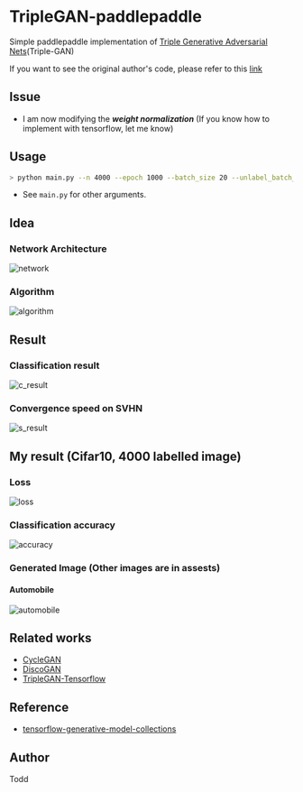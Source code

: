 # TripleGAN-paddlepaddle
Simple paddlepaddle implementation of [Triple Generative Adversarial Nets](https://arxiv.org/pdf/1703.02291.pdf)(Triple-GAN)

If you want to see the original author's code, please refer to this [link](https://github.com/zhenxuan00/triple-gan)

## Issue
* I am now modifying the ***weight normalization*** (If you know how to implement with tensorflow, let me know)

## Usage
```bash
> python main.py --n 4000 --epoch 1000 --batch_size 20 --unlabel_batch_size 250 --z_dim 100
```
* See `main.py` for other arguments.

## Idea
### Network Architecture
![network](./assests/network.JPG)

### Algorithm
![algorithm](./assests/algorithm.JPG)

## Result
### Classification result
![c_result](./assests/result.JPG)

### Convergence speed on SVHN
![s_result](./assests/result2.JPG)

## My result (Cifar10, 4000 labelled image)
### Loss
![loss](./assests/loss.png)

### Classification accuracy
![accuracy](./assests/accuracy.png)

### Generated Image (Other images are in assests)
#### Automobile
![automobile](./assests/generated_image/class_1.png)

## Related works
* [CycleGAN](https://github.com/taki0112/CycleGAN-Tensorflow)
* [DiscoGAN](https://github.com/taki0112/DiscoGAN-Tensorflow)
* [TripleGAN-Tensorflow](https://github.com/taki0112/TripleGAN-Tensorflow)

## Reference
* [tensorflow-generative-model-collections](https://github.com/hwalsuklee/tensorflow-generative-model-collections)

## Author
Todd
